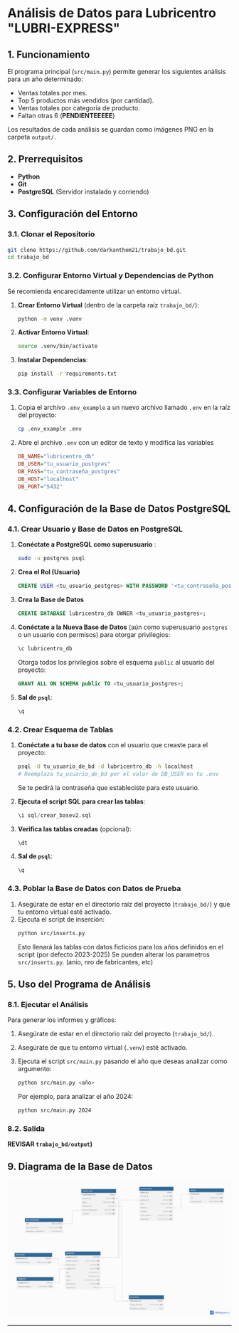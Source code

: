 # Análisis de Datos para Lubricentro "LUBRI-EXPRESS"

## 1. Funcionamiento

El programa principal (`src/main.py`) permite generar los siguientes análisis para un año determinado:

* Ventas totales por mes.
* Top 5 productos más vendidos (por cantidad).
* Ventas totales por categoría de producto.
* Faltan otras 6 (**PENDIENTEEEEE**)

Los resultados de cada análisis se guardan como imágenes PNG en la carpeta `output/`.

## 2. Prerrequisitos

* **Python**
* **Git**
* **PostgreSQL** (Servidor instalado y corriendo)

## 3. Configuración del Entorno

### 3.1. Clonar el Repositorio
```bash
git clone https://github.com/darkanthem21/trabajo_bd.git
cd trabajo_bd
```

### 3.2. Configurar Entorno Virtual y Dependencias de Python
Se recomienda encarecidamente utilizar un entorno virtual.

1.  **Crear Entorno Virtual** (dentro de la carpeta raíz `trabajo_bd/`):
    ```bash
    python -m venv .venv
    ```
2.  **Activar Entorno Virtual**:
    ```bash
    source .venv/bin/activate
    ```

3.  **Instalar Dependencias**:
    ```bash
    pip install -r requirements.txt
    ```

### 3.3. Configurar Variables de Entorno
1.  Copia el archivo `.env_example` a un nuevo archivo llamado `.env` en la raíz del proyecto:
    ```bash
    cp .env_example .env
    ```

2.  Abre el archivo `.env` con un editor de texto y modifica las variables
    ```ini
    DB_NAME="lubricentro_db"
    DB_USER="tu_usuario_postgres"
    DB_PASS="tu_contraseña_postgres"
    DB_HOST="localhost"
    DB_PORT="5432"
    ```

## 4. Configuración de la Base de Datos PostgreSQL

### 4.1. Crear Usuario y Base de Datos en PostgreSQL
1.  **Conéctate a PostgreSQL como superusuario** :
    ```bash
    sudo -u postgres psql
    ```

2.  **Crea el Rol (Usuario)**
    ```sql
    CREATE USER <tu_usuario_postgres> WITH PASSWORD '<tu_contraseña_postgres>';
    ```

3.  **Crea la Base de Datos**
    ```sql
    CREATE DATABASE lubricentro_db OWNER <tu_usuario_postgres>;
    ```

4.  **Conéctate a la Nueva Base de Datos** (aún como superusuario `postgres` o un usuario con permisos) para otorgar privilegios:
    ```sql
    \c lubricentro_db
    ```
    Otorga todos los privilegios sobre el esquema `public` al usuario del proyecto:
    ```sql
    GRANT ALL ON SCHEMA public TO <tu_usuario_postgres>;
    ```

5.  **Sal de `psql`**:
    ```sql
    \q
    ```

### 4.2. Crear Esquema de Tablas
1.  **Conéctate a tu base de datos** con el usuario que creaste para el proyecto:
    ```bash
    psql -U tu_usuario_de_bd -d lubricentro_db -h localhost
    # Reemplaza tu_usuario_de_bd por el valor de DB_USER en tu .env
    ```
    Se te pedirá la contraseña que estableciste para este usuario.

2.  **Ejecuta el script SQL para crear las tablas**:
    ```sql
    \i sql/crear_basev2.sql
    ```

3.  **Verifica las tablas creadas** (opcional):
    ```sql
    \dt
    ```

4.  **Sal de `psql`**:
    ```sql
    \q
    ```

### 4.3. Poblar la Base de Datos con Datos de Prueba
1.  Asegúrate de estar en el directorio raíz del proyecto (`trabajo_bd/`) y que tu entorno virtual esté activado.
2.  Ejecuta el script de inserción:
    ```bash
    python src/inserts.py
    ```
    Esto llenará las tablas con datos ficticios para los años definidos en el script (por defecto 2023-2025) Se pueden alterar los parametros  `src/inserts.py`. (anio, nro de fabricantes, etc)

## 5. Uso del Programa de Análisis

### 8.1. Ejecutar el Análisis
Para generar los informes y gráficos:

1.  Asegúrate de estar en el directorio raíz del proyecto (`trabajo_bd/`).
2.  Asegúrate de que tu entorno virtual (`.venv`) esté activado.

3.  Ejecuta el script `src/main.py` pasando el año que deseas analizar como argumento:
    ```bash
    python src/main.py <año>
    ```
    Por ejemplo, para analizar el año 2024:
    ```bash
    python src/main.py 2024
    ```

### 8.2. Salida
**REVISAR  `trabajo_bd/output`)**
## 9. Diagrama de la Base de Datos

![Diagrama de Base de Datos](diagrama_db.png)


---
